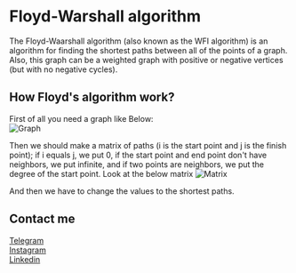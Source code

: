 # Floyd-Warshall algorithm
The Floyd-Waarshall algorithm (also known as the WFI algorithm) is an algorithm for finding the shortest paths between all of the points of a graph. Also, this graph can be a weighted graph with positive or negative vertices (but with no negative cycles).

## How Floyd's algorithm work?
First of all you need a graph like Below:<br />
![Graph](https://cdn.programiz.com/sites/tutorial2program/files/fw-Graph.png)

Then we should make a matrix of paths (i is the start point and j is the finish point); if i equals j, we put 0, if the start point and end point don't have neighbors, we put infinite, and if two points are neighbors, we put the degree of the start point. Look at the below matrix
![Matrix](https://cdn.programiz.com/sites/tutorial2program/files/fw-Matrix-1.png)

And then we have to change the values to the shortest paths.


## Contact me<br />
[Telegram](https://t.me/iliyaFaramarzi)<br />
[Instagram](https://www.instagram.com/faramarziiliya/)<br />
[Linkedin](https://www.linkedin.com/in/iliya-faramarzi-13109a21a/)
